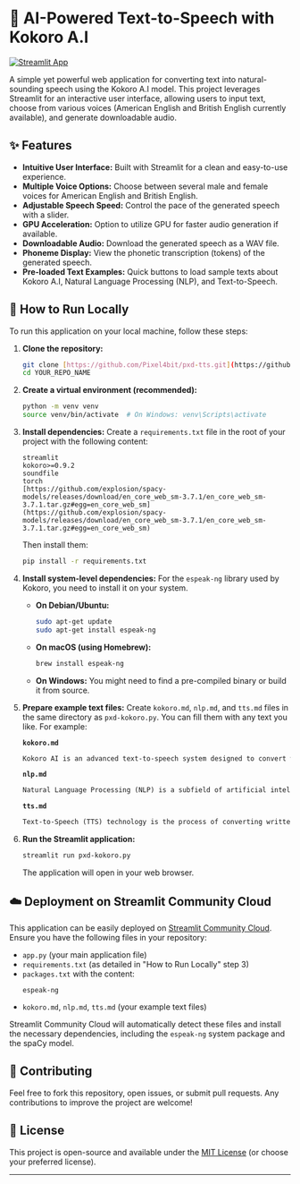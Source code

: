 # 🎤 AI-Powered Text-to-Speech with Kokoro A.I

[![Streamlit App](https://static.streamlit.io/badges/streamlit_badge_black_white.svg)](https://pxd-tts.streamlit.app/)

A simple yet powerful web application for converting text into natural-sounding speech using the Kokoro A.I model. This project leverages Streamlit for an interactive user interface, allowing users to input text, choose from various voices (American English and British English currently available), and generate downloadable audio.

## ✨ Features

* **Intuitive User Interface:** Built with Streamlit for a clean and easy-to-use experience.
* **Multiple Voice Options:** Choose between several male and female voices for American English and British English.
* **Adjustable Speech Speed:** Control the pace of the generated speech with a slider.
* **GPU Acceleration:** Option to utilize GPU for faster audio generation if available.
* **Downloadable Audio:** Download the generated speech as a WAV file.
* **Phoneme Display:** View the phonetic transcription (tokens) of the generated speech.
* **Pre-loaded Text Examples:** Quick buttons to load sample texts about Kokoro A.I, Natural Language Processing (NLP), and Text-to-Speech.

## 🚀 How to Run Locally

To run this application on your local machine, follow these steps:

1.  **Clone the repository:**
    ```bash
    git clone [https://github.com/Pixel4bit/pxd-tts.git](https://github.com/Pixel4bit/pxd-tts.git)
    cd YOUR_REPO_NAME
    ```

2.  **Create a virtual environment (recommended):**
    ```bash
    python -m venv venv
    source venv/bin/activate  # On Windows: venv\Scripts\activate
    ```

3.  **Install dependencies:**
    Create a `requirements.txt` file in the root of your project with the following content:
    ```
    streamlit
    kokoro>=0.9.2
    soundfile
    torch
    [https://github.com/explosion/spacy-models/releases/download/en_core_web_sm-3.7.1/en_core_web_sm-3.7.1.tar.gz#egg=en_core_web_sm](https://github.com/explosion/spacy-models/releases/download/en_core_web_sm-3.7.1/en_core_web_sm-3.7.1.tar.gz#egg=en_core_web_sm)
    ```
    Then install them:
    ```bash
    pip install -r requirements.txt
    ```

4.  **Install system-level dependencies:**
    For the `espeak-ng` library used by Kokoro, you need to install it on your system.
    * **On Debian/Ubuntu:**
        ```bash
        sudo apt-get update
        sudo apt-get install espeak-ng
        ```
    * **On macOS (using Homebrew):**
        ```bash
        brew install espeak-ng
        ```
    * **On Windows:** You might need to find a pre-compiled binary or build it from source.

5.  **Prepare example text files:**
    Create `kokoro.md`, `nlp.md`, and `tts.md` files in the same directory as `pxd-kokoro.py`. You can fill them with any text you like. For example:

    **`kokoro.md`**
    ```markdown
    Kokoro AI is an advanced text-to-speech system designed to convert written text into natural-sounding human speech. It leverages deep learning models to synthesize high-quality audio, making it suitable for various applications, including accessibility, content creation, and interactive voice assistants.
    ```

    **`nlp.md`**
    ```markdown
    Natural Language Processing (NLP) is a subfield of artificial intelligence that focuses on enabling computers to understand, interpret, and generate human language. NLP techniques are crucial for tasks such as sentiment analysis, machine translation, speech recognition, and text summarization.
    ```

    **`tts.md`**
    ```markdown
    Text-to-Speech (TTS) technology is the process of converting written language into spoken words. A TTS system is composed of several components, including text analysis, phonetic transcription, and waveform generation, to create an audible output that mimics human speech.
    ```

6.  **Run the Streamlit application:**
    ```bash
    streamlit run pxd-kokoro.py
    ```
    The application will open in your web browser.

## ☁️ Deployment on Streamlit Community Cloud

This application can be easily deployed on [Streamlit Community Cloud](https://streamlit.io/cloud). Ensure you have the following files in your repository:

* `app.py` (your main application file)
* `requirements.txt` (as detailed in "How to Run Locally" step 3)
* `packages.txt` with the content:
    ```
    espeak-ng
    ```
* `kokoro.md`, `nlp.md`, `tts.md` (your example text files)

Streamlit Community Cloud will automatically detect these files and install the necessary dependencies, including the `espeak-ng` system package and the spaCy model.

## 🤝 Contributing

Feel free to fork this repository, open issues, or submit pull requests. Any contributions to improve the project are welcome!

## 📄 License

This project is open-source and available under the [MIT License](LICENSE) (or choose your preferred license).

---